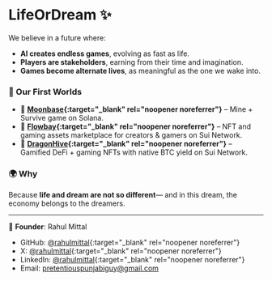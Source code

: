# LifeOrDream ✨  

We believe in a future where:  
- **AI creates endless games**, evolving as fast as life.  
- **Players are stakeholders**, earning from their time and imagination.  
- **Games become alternate lives**, as meaningful as the one we wake into.  

### 🌌 Our First Worlds
- 🚀 **[Moonbase](https://moondoge.ai/){:target="_blank" rel="noopener noreferrer"}** – Mine + Survive game on Solana.  
- 🌊 **[Flowbay](https://flowbay.ai/){:target="_blank" rel="noopener noreferrer"}** – NFT and gaming assets marketplace for creators & gamers on Sui Network.  
- 🐉 **[DragonHive](https://degenhive.ai/){:target="_blank" rel="noopener noreferrer"}** – Gamified DeFi + gaming NFTs with native BTC yield on Sui Network.

### 🌍 Why
Because **life and dream are not so different**— and in this dream, the economy belongs to the dreamers.  

---

👤 **Founder**: Rahul Mittal  
- GitHub: [@rahulmittal](https://github.com/SunshineRider){:target="_blank" rel="noopener noreferrer"}  
- X: [@rahulmittal](https://x.com/sunshinerider_){:target="_blank" rel="noopener noreferrer"}  
- LinkedIn: [@rahulmittal](https://www.linkedin.com/in/rahul-mittal4233/){:target="_blank" rel="noopener noreferrer"}  
- Email: pretentiouspunjabiguy@gmail.com  
